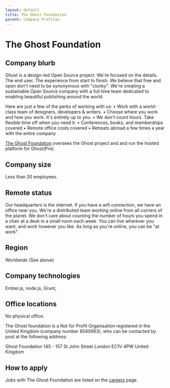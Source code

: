 ```yaml
---
layout: default
title: The Ghost Foundation
parent: Company Profiles
---
```


# The Ghost Foundation

## Company blurb

Ghost is a design-led Open Source project. We're focused on the details. The end user. The experience from start to finish. We believe that free and open don't need to be synonymous with "clunky". We're creating a sustainable Open Source company with a full time team dedicated to enabling beautiful publishing around the world.

Here are just a few of the perks of working with us:
• Work with a world-class team of designers, developers & writers.
• Choose where you work and how you work. It's entirely up to you.
• We don't count hours. Take flexible time off when you need it.
• Conferences, books, and memberships covered
• Remote office costs covered
• Retreats abroad a few times a year with the entire company

[The Ghost Foundation](https://ghost.org/about/) oversees the Ghost project and and run the hosted platform for Ghost(Pro).

## Company size

Less than 20 employees.

## Remote status

Our headquarters is the internet. If you have a wifi connection, we have an office near you. We're a distributed team working online from all corners of the planet. We don't care about counting the number of hours you spend in a chair at a desk in a small room each week. You can live wherever you want, and work however you like. As long as you're online, you can be "at work".

## Region

Worldwide (See above)

## Company technologies

Ember.js, node.js, Grunt,

## Office locations

No physical office.

The Ghost foundation is a Not for Profit Organisation registered in the United Kingdom (company number 8540663), who can be contacted by post at the following address:

Ghost Foundation
145 - 157 St John Street
London
EC1V 4PW
United Kingdom

## How to apply

Jobs with The Ghost Foundation are listed on the [careers](https://ghost.workable.com) page.
